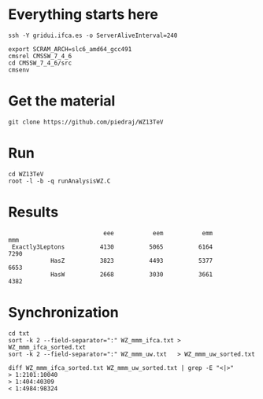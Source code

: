 Everything starts here
====

    ssh -Y gridui.ifca.es -o ServerAliveInterval=240

    export SCRAM_ARCH=slc6_amd64_gcc491
    cmsrel CMSSW_7_4_6
    cd CMSSW_7_4_6/src
    cmsenv


Get the material
====

    git clone https://github.com/piedraj/WZ13TeV


Run
====

    cd WZ13TeV
    root -l -b -q runAnalysisWZ.C


Results
====

                               eee           eem           emm           mmm
     Exactly3Leptons          4130          5065          6164          7290
                HasZ          3823          4493          5377          6653
                HasW          2668          3030          3661          4382


Synchronization
====

    cd txt
    sort -k 2 --field-separator=":" WZ_mmm_ifca.txt > WZ_mmm_ifca_sorted.txt
    sort -k 2 --field-separator=":" WZ_mmm_uw.txt   > WZ_mmm_uw_sorted.txt

    diff WZ_mmm_ifca_sorted.txt WZ_mmm_uw_sorted.txt | grep -E "<|>"
    > 1:2101:10040
    > 1:404:40309
    < 1:4984:98324

